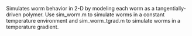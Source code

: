 Simulates worm behavior in 2-D by modeling each worm as a tangentially-driven polymer. Use sim_worm.m to simulate worms in a constant temperature environment and sim_worm_tgrad.m to simulate worms in a temperature gradient.
